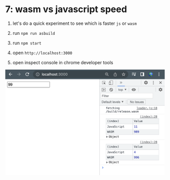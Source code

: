 # 7: wasm vs javascript speed

1. let's do a quick experiment to see which is faster `js` or `wasm`

1. run `npm run asbuild`

1. run `npm start`

1. open `http://localhost:3000`

1. open inspect console in chrome developer tools

![speed check](../resources/speed-js-vs-wasm.png)
